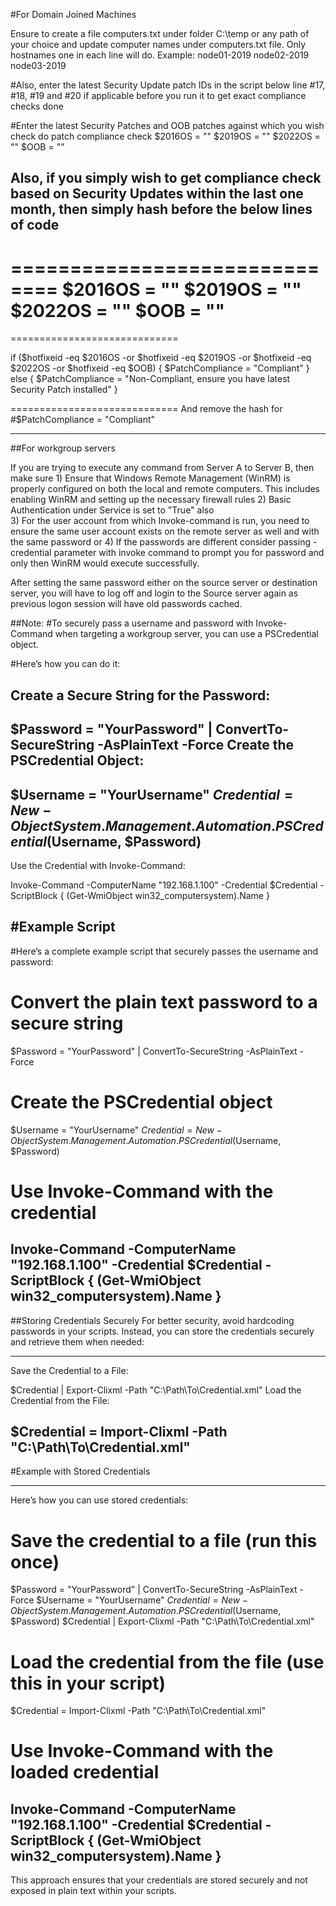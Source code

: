 #For Domain Joined Machines

Ensure to create a file computers.txt under folder C:\temp or any path of your choice and update computer names under computers.txt file. Only hostnames one in each line will do.
Example:
node01-2019
node02-2019
node03-2019

#Also, enter the latest Security Update patch IDs in the script below line #17, #18, #19 and #20 if applicable before you run it to get exact compliance checks done

#Enter the latest Security Patches and OOB patches against which you wish check do patch compliance check 
$2016OS = ""
$2019OS = ""
$2022OS = ""
$OOB = ""

Also, if you simply wish to get compliance check based on Security Updates within the last one month, then simply hash before the below lines of code
------------------------------------------------------------------
==============================
$2016OS = ""
$2019OS = ""
$2022OS = ""
$OOB = ""
=============================
=============================

if ($hotfixeid -eq $2016OS -or $hotfixeid -eq $2019OS -or $hotfixeid -eq $2022OS -or $hotfixeid -eq $OOB) 
      {
            $PatchCompliance = "Compliant"
      } 
            else 
      {
            $PatchCompliance = "Non-Compliant, ensure you have latest Security Patch installed"
      }

=============================
And remove the hash for #$PatchCompliance = "Compliant"


--------------------------------------------------------------------

##For workgroup servers

If you are trying to execute any command from Server A to Server B, then make sure 
	1) Ensure that Windows Remote Management (WinRM) is properly configured on both the local and remote computers. This includes enabling WinRM and setting up the necessary firewall rules
        2) Basic Authentication under Service is set to "True" also  
	3) For the user account from which Invoke-command is run, you need to ensure the same user account exists on the remote server as well and with the same password or 
	4) If the passwords are different consider passing -credential <username> parameter with invoke command to prompt you for password and only then WinRM would execute successfully.

After setting the same password either on the source server or destination server, you will have to log off and login to the Source server again as previous logon session will have old passwords cached.

##Note: 
#To securely pass a username and password with Invoke-Command when targeting a workgroup server, you can use a PSCredential object. 

#Here’s how you can do it:

Create a Secure String for the Password:
----------------
$Password = "YourPassword" | ConvertTo-SecureString -AsPlainText -Force
Create the PSCredential Object:
---------------
$Username = "YourUsername"
$Credential = New-Object System.Management.Automation.PSCredential ($Username, $Password)
---------------

Use the Credential with Invoke-Command:

Invoke-Command -ComputerName "192.168.1.100" -Credential $Credential -ScriptBlock { (Get-WmiObject win32_computersystem).Name }

#Example Script
---------------------------------
#Here’s a complete example script that securely passes the username and password:


# Convert the plain text password to a secure string
$Password = "YourPassword" | ConvertTo-SecureString -AsPlainText -Force

# Create the PSCredential object
$Username = "YourUsername"
$Credential = New-Object System.Management.Automation.PSCredential ($Username, $Password)

# Use Invoke-Command with the credential
Invoke-Command -ComputerName "192.168.1.100" -Credential $Credential -ScriptBlock {
    (Get-WmiObject win32_computersystem).Name
}
--------------------------------

##Storing Credentials Securely
For better security, avoid hardcoding passwords in your scripts. Instead, you can store the credentials securely and retrieve them when needed:

---------------
Save the Credential to a File:

$Credential | Export-Clixml -Path "C:\Path\To\Credential.xml"
Load the Credential from the File:

$Credential = Import-Clixml -Path "C:\Path\To\Credential.xml"
--------------

#Example with Stored Credentials

--------------------------------------
Here’s how you can use stored credentials:

# Save the credential to a file (run this once)
$Password = "YourPassword" | ConvertTo-SecureString -AsPlainText -Force
$Username = "YourUsername"
$Credential = New-Object System.Management.Automation.PSCredential ($Username, $Password)
$Credential | Export-Clixml -Path "C:\Path\To\Credential.xml"

# Load the credential from the file (use this in your script)
$Credential = Import-Clixml -Path "C:\Path\To\Credential.xml"

# Use Invoke-Command with the loaded credential
Invoke-Command -ComputerName "192.168.1.100" -Credential $Credential -ScriptBlock {
    (Get-WmiObject win32_computersystem).Name
}
---------------------------------------

This approach ensures that your credentials are stored securely and not exposed in plain text within your scripts.
